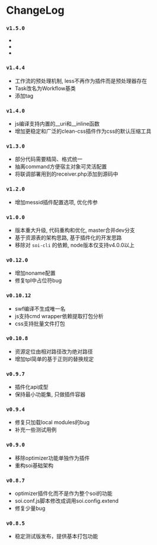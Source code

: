 # ChangeLog

### `v1.5.0`
*
*
*

### `v1.4.4`
* 工作流的预处理机制, less不再作为插件而是预处理器存在
* Task改名为Workflow基类
* 添加tag

### `v1.4.0`
* js编译支持内置的__uri和__inline函数
* 增加更稳定和广泛的clean-css插件作为css的默认压缩工具

### `v1.3.0`
* 部分代码需要精简、格式统一
* 抽离command方便宿主对象可灵活配置
* 将联调部署用到的receiver.php添加到源码中

### `v1.2.0`
* 增加messid插件配置选项, 优化传参

### `v1.0.0`
* 版本重大升级, 代码重构和优化, master合并dev分支
* 基于资源表的架构思路, 基于插件化的开发思路
* 移除对 `soi-cli` 的依赖, node版本仅支持v4.0.0以上

### `v0.12.0`
* 增加noname配置
* 修复tpl中占位符bug

### `v0.10.12`
* swf编译不生成唯一名
* js支持cmd wrapper依赖提取打包分析 
* css支持批量文件打包

### `v0.10.8`
* 资源定位由相对路径改为绝对路径
* 增加tpl简单的基于正则的替换规定

### `v0.9.7`
* 插件化api成型
* 保持最小功能集, 只做插件容器

### `v0.9.4`
* 修复只加载local modules的bug
* 补充一些测试用例

### `v0.9.0`
* 移除optimizer功能单独作为插件
* 重构soi基础架构

### `v0.8.7`
* optimizer插件化而不是作为整个soi的功能
* soi.conf.js脚本修改成调用soi.config.extend
* 修复少量bug

### `v0.8.5`
* 稳定测试版发布，提供基本打包功能
